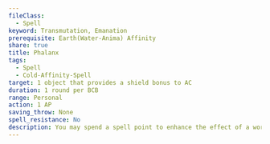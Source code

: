 ```yaml
---
fileClass:
  - Spell
keyword: Transmutation, Emanation
prerequisite: Earth(Water-Anima) Affinity
share: true
title: Phalanx
tags:
  - Spell
  - Cold-Affinity-Spell
target: 1 object that provides a shield bonus to AC
duration: 1 round per BCB
range: Personal
action: 1 AP
saving_throw: None
spell_resistance: No
description: You may spend a spell point to enhance the effect of a worn or held object that provides a shield bonus to your AC (such as a wielded shield), allowing it to provide all the same benefits that it provides to the bearer to allies within 5 feet plus an additional 5 feet per 5 BCB. Allies receive the same bonus to AC, and may benefit from any enhancements, spells, effects, class features, and feats that the bearer could benefit from (however if these would require an action or reaction to activate it must be spent by the bearer rather than the ally).
---
```



